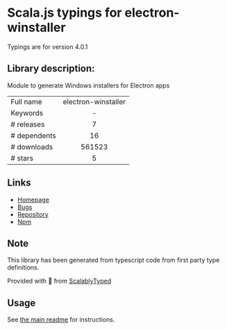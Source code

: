 
# Scala.js typings for electron-winstaller

Typings are for version 4.0.1

## Library description:
Module to generate Windows installers for Electron apps

|                    |                 |
| ------------------ | :-------------: |
| Full name          | electron-winstaller |
| Keywords           | - |
| # releases         | 7 |
| # dependents       | 16 |
| # downloads        | 561523 |
| # stars            | 5 |

## Links
- [Homepage](https://github.com/electron/windows-installer#readme)
- [Bugs](https://github.com/electron/windows-installer/issues)
- [Repository](https://github.com/electron/windows-installer)
- [Npm](https://www.npmjs.com/package/electron-winstaller)
    


## Note
This library has been generated from typescript code from first party type definitions.

Provided with :purple_heart: from [ScalablyTyped](https://github.com/oyvindberg/ScalablyTyped)

## Usage
See [the main readme](../../readme.md) for instructions.



